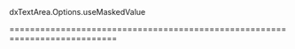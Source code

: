<!--id-->dxTextArea.Options.useMaskedValue<!--/id-->
<!--merge--><!--/merge-->
<!--hidden--><!--/hidden-->
===========================================================================
